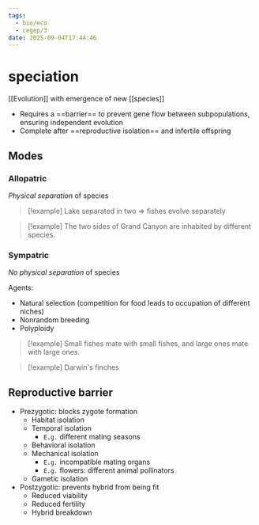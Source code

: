 ```yaml
---
tags:
  - bio/eco
  - cegep/3
date: 2025-09-04T17:44:46
---
```


# speciation

[[Evolution]] with emergence of new [[species]]

- Requires a ==barrier== to prevent gene flow between subpopulations, ensuring independent evolution
- Complete after ==reproductive isolation== and infertile offspring

## Modes

### Allopatric

*Physical separation* of species

> [!example] Lake separated in two => fishes evolve separately

> [!example] The two sides of Grand Canyon are inhabited by different species.

### Sympatric

*No physical separation* of species

Agents:

- Natural selection (competition for food leads to occupation of different niches)
- Nonrandom breeding
- Polyploidy

> [!example] Small fishes mate with small fishes, and large ones mate with large ones.

> [!example] Darwin's finches

## Reproductive barrier

- Prezygotic: blocks zygote formation
	- Habitat isolation
	- Temporal isolation
		- `E.g.` different mating seasons
	- Behavioral isolation
	- Mechanical isolation
		- `E.g.` incompatible mating organs
		- `E.g.` flowers: different animal pollinators
	- Gametic isolation
- Postzygotic: prevents hybrid from being fit
	- Reduced viability
	- Reduced fertility
	- Hybrid breakdown